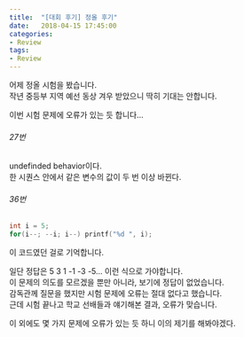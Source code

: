 ```yaml
---
title:  "[대회 후기] 정올 후기"
date:   2018-04-15 17:45:00
categories:
- Review
tags:
- Review
---
```


어제 정올 시험을 봤습니다.<br>
작년 중등부 지역 예선 동상 겨우 받았으니 딱히 기대는 안합니다.<br>

이번 시험 문제에 오류가 있는 듯 합니다...<br>
###### 27번
undefinded behavior이다.<br>
한 시퀀스 안에서 같은 변수의 값이 두 번 이상 바뀐다.

###### 36번
```cpp
int i = 5;
for(i--; --i; i--) printf("%d ", i);
```
이 코드였던 걸로 기억합니다.

일단 정답은 5 3 1 -1 -3 -5... 이런 식으로 가야합니다.<br>
이 문제의 의도를 모르겠을 뿐만 아니라, 보기에 정답이 없었습니다.<br>
감독관께 질문을 했지만 시험 문제에 오류는 절대 없다고 했습니다.<br>
근데 시험 끝나고 학교 선배들과 얘기해본 결과, 오류가 맞습니다.<br>

이 외에도 몇 가지 문제에 오류가 있는 듯 하니 이의 제기를 해봐야겠다.
